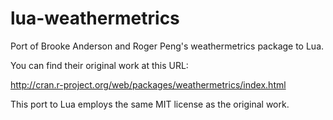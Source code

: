 lua-weathermetrics
==================

Port of Brooke Anderson and Roger Peng's weathermetrics package to Lua.

You can find their original work at this URL:

<http://cran.r-project.org/web/packages/weathermetrics/index.html>

This port to Lua employs the same MIT license as the original work.

